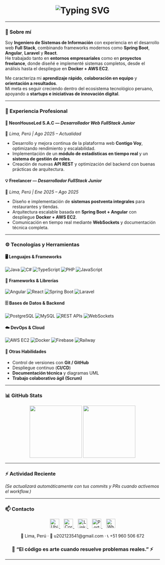 <!--
   Perfil GitHub - Josue Moreira Campos (JMC20003)
   Estilo: Tech Pro + Azul Neón + Modo Oscuro
-->

<h1 align="center">
  <img src="https://readme-typing-svg.demolab.com?font=JetBrains+Mono&size=28&duration=3500&pause=1000&color=00FFFF&center=true&vCenter=true&width=750&lines=👋+Hola,+soy+Josue+Moreira+Campos!;💻+Ingeniero+de+Sistemas+de+Información;🚀+Desarrollador+Full+Stack+|+Spring+Boot+%2B+Angular;🌐+Apasionado+por+la+innovación+y+la+tecnología" alt="Typing SVG" />
</h1>

---

### 🧠 Sobre mí  

Soy **Ingeniero de Sistemas de Información** con experiencia en el desarrollo web **Full Stack**, combinando frameworks modernos como **Spring Boot**, **Angular**, **Laravel** y **React**.  
He trabajado tanto en **entornos empresariales** como en **proyectos freelance**, donde diseñé e implementé sistemas completos, desde el análisis hasta el despliegue en **Docker + AWS EC2**.  

Me caracteriza mi **aprendizaje rápido**, **colaboración en equipo** y **orientación a resultados**.  
Mi meta es seguir creciendo dentro del ecosistema tecnológico peruano, apoyando a **startups e iniciativas de innovación digital**.

---

### 💼 Experiencia Profesional  

#### 🚀 **NeonHouseLed S.A.C** — *Desarrollador Web FullStack Junior*  
📍 *Lima, Perú | Ago 2025 – Actualidad*  
- Desarrollo y mejora continua de la plataforma web **Contigo Voy**, optimizando rendimiento y escalabilidad.  
- Implementación de un **módulo de estadísticas en tiempo real** y un **sistema de gestión de roles**.  
- Creación de nuevas **API REST** y optimización del backend con buenas prácticas de arquitectura.  

#### 💡 **Freelancer** — *Desarrollador FullStack Junior*  
📍 *Lima, Perú | Ene 2025 – Ago 2025*  
- Diseño e implementación de **sistemas postventa integrales** para restaurantes y tiendas.  
- Arquitectura escalable basada en **Spring Boot + Angular** con despliegue **Docker + AWS EC2**.  
- Comunicación en tiempo real mediante **WebSockets** y documentación técnica completa.  

---

### ⚙️ Tecnologías y Herramientas  

#### 🖥️ Lenguajes & Frameworks  
![Java](https://img.shields.io/badge/Java-%23ED8B00.svg?style=for-the-badge&logo=openjdk&logoColor=white)
![C#](https://img.shields.io/badge/C%23-%23239120.svg?style=for-the-badge&logo=c-sharp&logoColor=white)
![TypeScript](https://img.shields.io/badge/TypeScript-%23007ACC.svg?style=for-the-badge&logo=typescript&logoColor=white)
![PHP](https://img.shields.io/badge/PHP-%23777BB4.svg?style=for-the-badge&logo=php&logoColor=white)
![JavaScript](https://img.shields.io/badge/JavaScript-%23F7DF1E.svg?style=for-the-badge&logo=javascript&logoColor=black)

#### 🧩 Frameworks & Librerías  
![Angular](https://img.shields.io/badge/Angular-%23DD0031.svg?style=for-the-badge&logo=angular&logoColor=white)
![React](https://img.shields.io/badge/React-%2361DAFB.svg?style=for-the-badge&logo=react&logoColor=black)
![Spring Boot](https://img.shields.io/badge/Spring_Boot-%236DB33F.svg?style=for-the-badge&logo=springboot&logoColor=white)
![Laravel](https://img.shields.io/badge/Laravel-%23FF2D20.svg?style=for-the-badge&logo=laravel&logoColor=white)

#### 🗄️ Bases de Datos & Backend  
![PostgreSQL](https://img.shields.io/badge/PostgreSQL-%23336791.svg?style=for-the-badge&logo=postgresql&logoColor=white)
![MySQL](https://img.shields.io/badge/MySQL-%2300f.svg?style=for-the-badge&logo=mysql&logoColor=white)
![REST APIs](https://img.shields.io/badge/REST-APIs-%23000000.svg?style=for-the-badge&logo=fastapi&logoColor=white)
![WebSockets](https://img.shields.io/badge/WebSockets-%23000000.svg?style=for-the-badge&logo=socket.io&logoColor=white)

#### ☁️ DevOps & Cloud  
![AWS EC2](https://img.shields.io/badge/AWS_EC2-%23FF9900.svg?style=for-the-badge&logo=amazon-aws&logoColor=white)
![Docker](https://img.shields.io/badge/Docker-%230db7ed.svg?style=for-the-badge&logo=docker&logoColor=white)
![Firebase](https://img.shields.io/badge/Firebase-%23FFCA28.svg?style=for-the-badge&logo=firebase&logoColor=black)
![Railway](https://img.shields.io/badge/Railway-%23000000.svg?style=for-the-badge&logo=railway&logoColor=white)

#### 🔧 Otras Habilidades  
- Control de versiones con **Git / GitHub**  
- Despliegue continuo (**CI/CD**)  
- **Documentación técnica** y diagramas UML  
- **Trabajo colaborativo ágil (Scrum)**  

---

### 📊 GitHub Stats  

<p align="center">
  <img height="170" src="https://github-readme-stats.vercel.app/api?username=JMC20003&show_icons=true&theme=react&hide_border=true&bg_color=0D1117&title_color=00FFFF&icon_color=00FFFF" />
  <img height="170" src="https://github-readme-stats.vercel.app/api/top-langs/?username=JMC20003&layout=compact&theme=react&hide_border=true&bg_color=0D1117&title_color=00FFFF" />
</p>

---

### ⚡ Actividad Reciente

<!--START_SECTION:activity-->
<!--END_SECTION:activity-->

*(Se actualizará automáticamente con tus commits y PRs cuando activemos el workflow.)*

---

### 📫 Contacto  

<p align="center">
  <a href="https://www.google.com/maps/place/Lima,+Perú" target="_blank">
    <img src="https://cdn-icons-png.flaticon.com/512/684/684908.png" width="30" alt="Ubicación" />
  </a>
  &nbsp;&nbsp;
  <a href="mailto:u202123541@gmail.com" target="_blank">
    <img src="https://cdn-icons-png.flaticon.com/512/732/732200.png" width="30" alt="Correo" />
  </a>
  &nbsp;&nbsp;
  <a href="https://www.linkedin.com/in/josue-benjamin-moreira-campos" target="_blank">
    <img src="https://cdn-icons-png.flaticon.com/512/174/174857.png" width="30" alt="LinkedIn" />
  </a>
  &nbsp;&nbsp;
  <a href="https://portafolio-pearl-alpha-66.vercel.app" target="_blank">
    <img src="https://cdn-icons-png.flaticon.com/512/841/841364.png" width="30" alt="Portafolio" />
  </a>
  &nbsp;&nbsp;
  <a href="https://wa.me/51960506672" target="_blank">
    <img src="https://cdn-icons-png.flaticon.com/512/733/733585.png" width="30" alt="WhatsApp" />
  </a>
</p>

<p align="center">
  📍 Lima, Perú · 📧 u202123541@gmail.com · 📞 +51 960 506 672  
</p>


<h3 align="center">💬 “El código es arte cuando resuelve problemas reales.” ⚡</h3>

---

